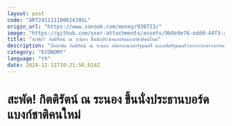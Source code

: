 ```yaml
---
layout: post
code: "ART2411111006I4J8GL"
origin_url: "https://www.sanook.com/money/930723/"
image: "https://github.com/user-attachments/assets/9b8e9e76-eddd-44f3-a04a-0d00e2f397de"
title: "สะพัด! กิตติรัตน์ ณ ระนอง ขึ้นนั่งประธานบอร์ดแบงก์ชาติคนใหม่"
description: "ลือสะพัด กิตติรัตน์ ณ ระนอง อดีตรองนายกรัฐมนตรี และอดีตรัฐมนตรีว่าการกระทรวงการคลัง นั่งประธานบอร์ดแบงก์ชาติคนใหม่"
category: "ECONOMY"
language: "th"
date: 2024-11-11T10:21:50.014Z
---
```


# สะพัด! กิตติรัตน์ ณ ระนอง ขึ้นนั่งประธานบอร์ดแบงก์ชาติคนใหม่